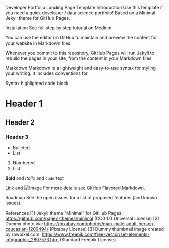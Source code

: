 Developer Portfolio Landing Page Template
Introduction
Use this template if you need a quick developer / data science portfolio! Based on a Minimal Jekyll theme for GitHub Pages.



Installation
See full step by step tutorial on Medium.

You can use the editor on GitHub to maintain and preview the content for your website in Markdown files.

Whenever you commit to this repository, GitHub Pages will run Jekyll to rebuild the pages in your site, from the content in your Markdown files.

Markdown
Markdown is a lightweight and easy-to-use syntax for styling your writing. It includes conventions for

Syntax highlighted code block

# Header 1
## Header 2
### Header 3

- Bulleted
- List

1. Numbered
2. List

**Bold** and _Italic_ and `Code` text

[Link](url) and ![Image](src)
For more details see GitHub Flavored Markdown.

Roadmap
See the open issues for a list of proposed features (and known issues).

References
[1] Jekyll theme "Minimal" for GitHub Pages: https://github.com/pages-themes/minimal (CC0 1.0 Universal License)
[2] Dummy photo via: https://pixabay.com/photos/man-male-adult-person-caucasian-1209494/ (Pixabay License)
[3] Dummy thumbnail image created by rawpixel.com: https://www.freepik.com/free-vector/set-elements-infographic_2807573.htm (Standard Freepik License)
